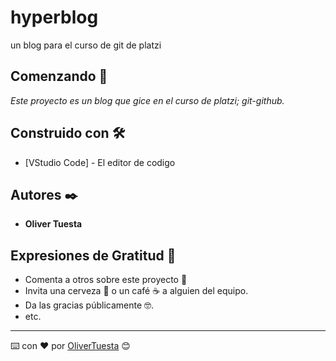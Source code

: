 # hyperblog
un blog para el curso de git de platzi

## Comenzando 🚀

_Este proyecto es un blog que gice en el curso de platzi; git-github._

## Construido con 🛠️

* [VStudio Code] - El editor de codigo

## Autores ✒️

* **Oliver Tuesta** 

## Expresiones de Gratitud 🎁

* Comenta a otros sobre este proyecto 📢
* Invita una cerveza 🍺 o un café ☕ a alguien del equipo. 
* Da las gracias públicamente 🤓.
* etc.



---
⌨️ con ❤️ por [OliverTuesta](hhttps://github.com/oliverTuesta) 😊